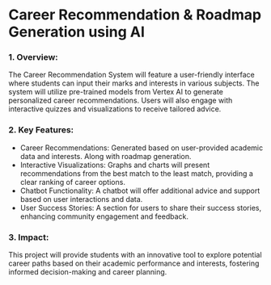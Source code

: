 # **Career Recommendation & Roadmap Generation using AI**


### 1. Overview:
The Career Recommendation System will feature a user-friendly interface where students can input their marks and interests in various subjects. The system will utilize pre-trained models from Vertex AI to generate personalized career recommendations. Users will also engage with interactive quizzes and visualizations to receive tailored advice.

### 2. Key Features:
- Career Recommendations: Generated based on user-provided academic data and interests. Along with roadmap generation.
- Interactive Visualizations: Graphs and charts will present recommendations from the best match to the least match, providing a clear ranking of career options.
- Chatbot Functionality: A chatbot will offer additional advice and support based on user interactions and data.
- User Success Stories: A section for users to share their success stories, enhancing community engagement and feedback.

### 3. Impact:
This project will provide students with an innovative tool to explore potential career paths based on their academic performance and interests, fostering informed decision-making and career planning.
